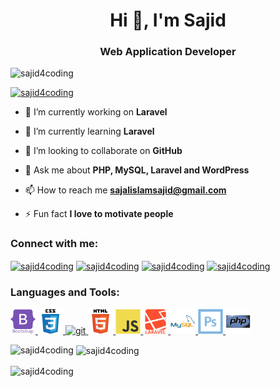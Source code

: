 <h1 align="center">Hi 👋, I'm Sajid</h1>
<h3 align="center">Web Application Developer</h3>

<p align="left"> <img src="https://komarev.com/ghpvc/?username=sajid4coding&label=Profile%20views&color=0e75b6&style=flat" alt="sajid4coding" /> </p>

<p align="left"> <a href="https://twitter.com/sajid4coding" target="blank"><img src="https://img.shields.io/twitter/follow/sajid4coding?logo=twitter&style=for-the-badge" alt="sajid4coding" /></a> </p>

- 🔭 I’m currently working on **Laravel**

- 🌱 I’m currently learning **Laravel**

- 👯 I’m looking to collaborate on **GitHub**

- 💬 Ask me about **PHP, MySQL, Laravel and WordPress**

- 📫 How to reach me **sajalislamsajid@gmail.com**

- ⚡ Fun fact **I love to motivate people**

<h3 align="left">Connect with me:</h3>
<p align="left">
<a href="https://twitter.com/sajid4coding" target="blank"><img align="center" src="https://raw.githubusercontent.com/rahuldkjain/github-profile-readme-generator/master/src/images/icons/Social/twitter.svg" alt="sajid4coding" height="30" width="40" /></a>
<a href="https://linkedin.com/in/sajid4coding" target="blank"><img align="center" src="https://raw.githubusercontent.com/rahuldkjain/github-profile-readme-generator/master/src/images/icons/Social/linked-in-alt.svg" alt="sajid4coding" height="30" width="40" /></a>
<a href="https://fb.com/sajid4coding" target="blank"><img align="center" src="https://raw.githubusercontent.com/rahuldkjain/github-profile-readme-generator/master/src/images/icons/Social/facebook.svg" alt="sajid4coding" height="30" width="40" /></a>
<a href="https://instagram.com/sajid4coding" target="blank"><img align="center" src="https://raw.githubusercontent.com/rahuldkjain/github-profile-readme-generator/master/src/images/icons/Social/instagram.svg" alt="sajid4coding" height="30" width="40" /></a>
</p>

<h3 align="left">Languages and Tools:</h3>
<p align="left"> <a href="https://getbootstrap.com" target="_blank" rel="noreferrer"> <img src="https://raw.githubusercontent.com/devicons/devicon/master/icons/bootstrap/bootstrap-plain-wordmark.svg" alt="bootstrap" width="40" height="40"/> </a> <a href="https://www.w3schools.com/css/" target="_blank" rel="noreferrer"> <img src="https://raw.githubusercontent.com/devicons/devicon/master/icons/css3/css3-original-wordmark.svg" alt="css3" width="40" height="40"/> </a> <a href="https://git-scm.com/" target="_blank" rel="noreferrer"> <img src="https://www.vectorlogo.zone/logos/git-scm/git-scm-icon.svg" alt="git" width="40" height="40"/> </a> <a href="https://www.w3.org/html/" target="_blank" rel="noreferrer"> <img src="https://raw.githubusercontent.com/devicons/devicon/master/icons/html5/html5-original-wordmark.svg" alt="html5" width="40" height="40"/> </a> <a href="https://developer.mozilla.org/en-US/docs/Web/JavaScript" target="_blank" rel="noreferrer"> <img src="https://raw.githubusercontent.com/devicons/devicon/master/icons/javascript/javascript-original.svg" alt="javascript" width="40" height="40"/> </a> <a href="https://laravel.com/" target="_blank" rel="noreferrer"> <img src="https://raw.githubusercontent.com/devicons/devicon/master/icons/laravel/laravel-plain-wordmark.svg" alt="laravel" width="40" height="40"/> </a> <a href="https://www.mysql.com/" target="_blank" rel="noreferrer"> <img src="https://raw.githubusercontent.com/devicons/devicon/master/icons/mysql/mysql-original-wordmark.svg" alt="mysql" width="40" height="40"/> </a> <a href="https://www.photoshop.com/en" target="_blank" rel="noreferrer"> <img src="https://raw.githubusercontent.com/devicons/devicon/master/icons/photoshop/photoshop-line.svg" alt="photoshop" width="40" height="40"/> </a> <a href="https://www.php.net" target="_blank" rel="noreferrer"> <img src="https://raw.githubusercontent.com/devicons/devicon/master/icons/php/php-original.svg" alt="php" width="40" height="40"/> </a> </p>

<p><img align="left" src="https://github-readme-stats.vercel.app/api/top-langs?username=sajid4coding&show_icons=true&locale=en&layout=compact" alt="sajid4coding" /></p>

<p>&nbsp;<img align="center" src="https://github-readme-stats.vercel.app/api?username=sajid4coding&show_icons=true&locale=en" alt="sajid4coding" /></p>

<p><img align="center" src="https://github-readme-streak-stats.herokuapp.com/?user=sajid4coding&" alt="sajid4coding" /></p>
